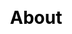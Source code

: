 ---
title: "About"


css: "scss/projects.scss"
name: 开源项目
groups:
  - name: 容器平台
    children:
      - title: KubeSphere 容器平台
        icon: 'images/kubesphere.svg'
        link: ''
        description: 基于 Kubernetes 之上构建的以应用为中心的多租户容器平台，支持部署运行在任何基础设施之上，提供简单易用的操作界面以及向导式 UI，旨在解决 Kubernetes 的存储、网络、安全与易用性等痛点。
  
  - name: 应用管理
    children:
      - title: OpenPitrix 多云应用管理平台
        icon: ''
        link: ''
        description: 开源的多云应用管理平台，用来在多云环境下打包、部署和管理不同类型的应用，包括传统应用、微服务应用以及 Serverless 应用等，其中云平台包括 AWS、Kubernetes、QingCloud、VMWare。

  - name: 存储插件
    children:
      - title: QingStor-CSI
        icon: ''
        link: ''
        description: QingStor CSI 插件实现 CSI 接口，使容器编排平台（如 Kubernetes）能够使用 NeonSAN 分布式存储的资源。目前，QingStor CSI 插件实现了存储卷管理和快照管理功能，并在 Kubernetes v1.12 环境中通过了 CSI Sanity 测试。
      
      - title: QingCloud-CSI
        icon: ''
        link: ''
        description: QingCloud CSI 插件实现了 CSI 接口，并使容器管理平台能够使用 QingCloud 云平台的块存储资源。目前，QingCloud CSI 插件已经在 Kubernetes v1.14/v1.15 环境中通过了 CSI 测试。

---